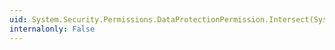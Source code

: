```yaml
---
uid: System.Security.Permissions.DataProtectionPermission.Intersect(System.Security.IPermission)
internalonly: False
---
```

